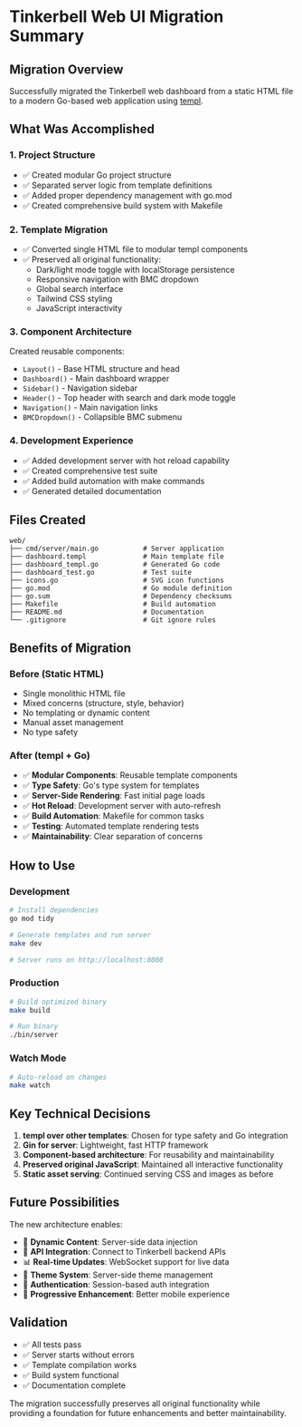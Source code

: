 # Tinkerbell Web UI Migration Summary

## Migration Overview

Successfully migrated the Tinkerbell web dashboard from a static HTML file to a modern Go-based web application using [templ](https://github.com/a-h/templ).

## What Was Accomplished

### 1. Project Structure
- ✅ Created modular Go project structure
- ✅ Separated server logic from template definitions
- ✅ Added proper dependency management with go.mod
- ✅ Created comprehensive build system with Makefile

### 2. Template Migration
- ✅ Converted single HTML file to modular templ components
- ✅ Preserved all original functionality:
  - Dark/light mode toggle with localStorage persistence
  - Responsive navigation with BMC dropdown
  - Global search interface
  - Tailwind CSS styling
  - JavaScript interactivity

### 3. Component Architecture
Created reusable components:
- `Layout()` - Base HTML structure and head
- `Dashboard()` - Main dashboard wrapper
- `Sidebar()` - Navigation sidebar
- `Header()` - Top header with search and dark mode toggle
- `Navigation()` - Main navigation links
- `BMCDropdown()` - Collapsible BMC submenu

### 4. Development Experience
- ✅ Added development server with hot reload capability
- ✅ Created comprehensive test suite
- ✅ Added build automation with make commands
- ✅ Generated detailed documentation

## Files Created

```
web/
├── cmd/server/main.go           # Server application
├── dashboard.templ              # Main template file
├── dashboard_templ.go           # Generated Go code
├── dashboard_test.go            # Test suite
├── icons.go                     # SVG icon functions
├── go.mod                       # Go module definition
├── go.sum                       # Dependency checksums
├── Makefile                     # Build automation
├── README.md                    # Documentation
└── .gitignore                   # Git ignore rules
```

## Benefits of Migration

### Before (Static HTML)
- Single monolithic HTML file
- Mixed concerns (structure, style, behavior)
- No templating or dynamic content
- Manual asset management
- No type safety

### After (templ + Go)
- ✅ **Modular Components**: Reusable template components
- ✅ **Type Safety**: Go's type system for templates
- ✅ **Server-Side Rendering**: Fast initial page loads
- ✅ **Hot Reload**: Development server with auto-refresh
- ✅ **Build Automation**: Makefile for common tasks
- ✅ **Testing**: Automated template rendering tests
- ✅ **Maintainability**: Clear separation of concerns

## How to Use

### Development
```bash
# Install dependencies
go mod tidy

# Generate templates and run server
make dev

# Server runs on http://localhost:8080
```

### Production
```bash
# Build optimized binary
make build

# Run binary
./bin/server
```

### Watch Mode
```bash
# Auto-reload on changes
make watch
```

## Key Technical Decisions

1. **templ over other templates**: Chosen for type safety and Go integration
2. **Gin for server**: Lightweight, fast HTTP framework
3. **Component-based architecture**: For reusability and maintainability
4. **Preserved original JavaScript**: Maintained all interactive functionality
5. **Static asset serving**: Continued serving CSS and images as before

## Future Possibilities

The new architecture enables:
- 🔄 **Dynamic Content**: Server-side data injection
- 🔌 **API Integration**: Connect to Tinkerbell backend APIs
- 📊 **Real-time Updates**: WebSocket support for live data
- 🎨 **Theme System**: Server-side theme management
- 🔐 **Authentication**: Session-based auth integration
- 📱 **Progressive Enhancement**: Better mobile experience

## Validation

- ✅ All tests pass
- ✅ Server starts without errors
- ✅ Template compilation works
- ✅ Build system functional
- ✅ Documentation complete

The migration successfully preserves all original functionality while providing a foundation for future enhancements and better maintainability.
